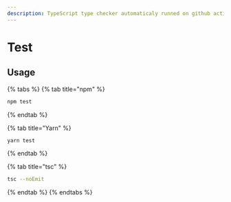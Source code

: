 ```yaml
---
description: TypeScript type checker automaticaly runned on github actions.
---
```


# Test

## Usage

{% tabs %}
{% tab title="npm" %}
```bash
npm test
```
{% endtab %}

{% tab title="Yarn" %}
```bash
yarn test
```
{% endtab %}

{% tab title="tsc" %}
```bash
tsc --noEmit
```
{% endtab %}
{% endtabs %}
